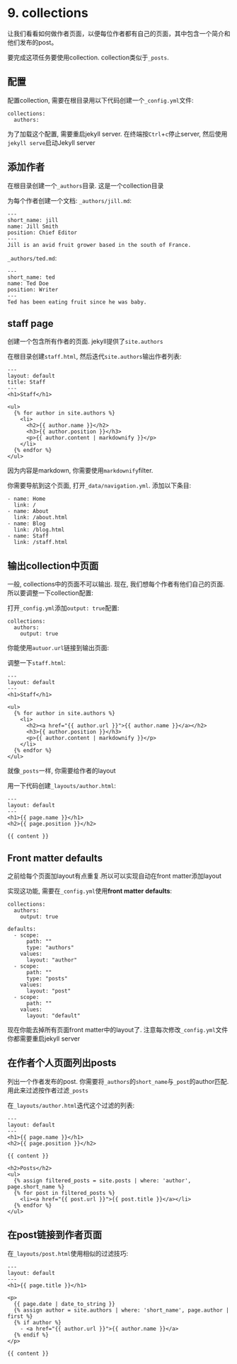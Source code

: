 # 9. collections
让我们看看如何做作者页面，以便每位作者都有自己的页面，其中包含一个简介和他们发布的post。

要完成这项任务要使用collection. collection类似于`_posts`.

## 配置

配置collection, 需要在根目录用以下代码创建一个`_config.yml`文件:

```
collections:
  authors:
```

为了加载这个配置, 需要重启jekyll server. 在终端按`Ctrl`+`c`停止server, 然后使用`jekyll serve`启动Jekyll server

## 添加作者

在根目录创建一个`_authors`目录. 这是一个collection目录

为每个作者创建一个文档:
`_authors/jill.md`:

```
---
short_name: jill
name: Jill Smith
position: Chief Editor
---
Jill is an avid fruit grower based in the south of France.
```

`_authors/ted.md`:

```
---
short_name: ted
name: Ted Doe
position: Writer
---
Ted has been eating fruit since he was baby.
```

## staff page

创建一个包含所有作者的页面. jekyll提供了`site.authors`

在根目录创建`staff.html`, 然后迭代`site.authors`输出作者列表:

```
---
layout: default
title: Staff
---
<h1>Staff</h1>

<ul>
  {% for author in site.authors %}
    <li>
      <h2>{{ author.name }}</h2>
      <h3>{{ author.position }}</h3>
      <p>{{ author.content | markdownify }}</p>
    </li>
  {% endfor %}
</ul>
```

因为内容是markdown, 你需要使用`markdownify`filter.

你需要导航到这个页面, 打开`_data/navigation.yml`. 添加以下条目:

```
- name: Home
  link: /
- name: About
  link: /about.html
- name: Blog
  link: /blog.html
- name: Staff
  link: /staff.html
```

## 输出collection中页面


一般, collections中的页面不可以输出. 现在, 我们想每个作者有他们自己的页面. 所以要调整一下collection配置:

打开`_config.yml`添加`output: true`配置:

```
collections:
  authors:
    output: true
```

你能使用`autuor.url`链接到输出页面:

调整一下`staff.html`:

```
---
layout: default
---
<h1>Staff</h1>

<ul>
  {% for author in site.authors %}
    <li>
      <h2><a href="{{ author.url }}">{{ author.name }}</a></h2>
      <h3>{{ author.position }}</h3>
      <p>{{ author.content | markdownify }}</p>
    </li>
  {% endfor %}
</ul>
```

就像`_posts`一样, 你需要给作者的layout

用一下代码创建`_layouts/author.html`:

```
---
layout: default
---
<h1>{{ page.name }}</h1>
<h2>{{ page.position }}</h2>

{{ content }}
```

## Front matter defaults

之前给每个页面加layout有点重复.所以可以实现自动在front matter添加layout

实现这功能, 需要在`_config.yml`使用**front matter defaults**:

```
collections:
  authors:
    output: true

defaults:
  - scope:
      path: ""
      type: "authors"
    values:
      layout: "author"
  - scope:
      path: ""
      type: "posts"
    values:
      layout: "post"
  - scope:
      path: ""
    values:
      layout: "default"
```

现在你能去掉所有页面front matter中的layout了. 注意每次修改`_config.yml`文件你都需要重启jekyll server

## 在作者个人页面列出posts

列出一个作者发布的post. 你需要将`_authors`的`short_name`与`_post`的author匹配. 用此来过滤按作者过滤`_posts`


在`_layouts/author.html`迭代这个过滤的列表:

```
---
layout: default
---
<h1>{{ page.name }}</h1>
<h2>{{ page.position }}</h2>

{{ content }}

<h2>Posts</h2>
<ul>
  {% assign filtered_posts = site.posts | where: 'author', page.short_name %}
  {% for post in filtered_posts %}
    <li><a href="{{ post.url }}">{{ post.title }}</a></li>
  {% endfor %}
</ul>
```

## 在post链接到作者页面

在`_layouts/post.html`使用相似的过滤技巧:

```
---
layout: default
---
<h1>{{ page.title }}</h1>

<p>
  {{ page.date | date_to_string }}
  {% assign author = site.authors | where: 'short_name', page.author | first %}
  {% if author %}
    - <a href="{{ author.url }}">{{ author.name }}</a>
  {% endif %}
</p>

{{ content }}
```







